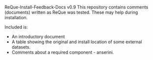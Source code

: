 ReQue-Install-Feedback-Docs v0.9
This repository contains comments (documents) written as ReQue was tested. These may help during installation. 

Included is:
- An introductory document
- A table showing the original and install location of some external datasets. 
- Comments about a required component - anserini.
